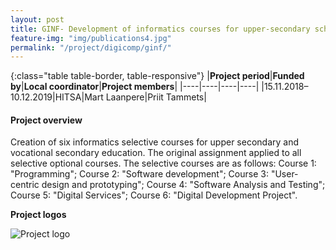 ```yaml
---
layout: post
title: GINF- Development of informatics courses for upper-secondary schools 
feature-img: "img/publications4.jpg"
permalink: "/project/digicomp/ginf/"
---
```


{:class="table table-border, table-responsive"}
|**Project period**|**Funded by**|**Local coordinator**|**Project members**|
|----|----|----|----|
|15.11.2018–10.12.2019|HITSA|Mart Laanpere|Priit Tammets|

#### Project overview
Creation of six informatics selective courses for upper secondary and vocational secondary education. The original assignment applied to all selective optional courses. The selective courses are as follows: Course 1: "Programming"; Course 2: "Software development"; Course 3: "User-centric design and prototyping"; Course 4: "Software Analysis and Testing"; Course 5: "Digital Services"; Course 6: "Digital Development Project".

**Project logos**
<div> 
    <img class="img-fluid-innews" src="{{ '/img/financier_logos/HARNO.jpg' | prepend: site.baseurl }}" alt="Project logo">
</div>